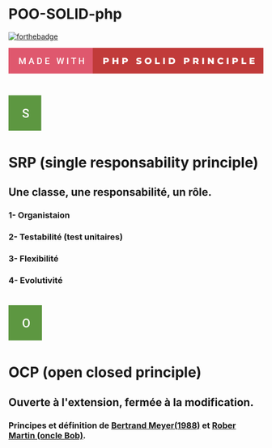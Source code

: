 # POO-SOLID-php

[![forthebadge](https://forthebadge.com/images/badges/powered-by-electricity.svg)](https://forthebadge.com)

![image](src/img/made-with-php-solid-principle.svg)



# ![image](src/img/s.svg)

# SRP (single responsability principle)

## Une classe, une responsabilité, un rôle.

### 1- Organistaion

### 2- Testabilité (test unitaires)

### 3- Flexibilité

### 4- Evolutivité

# ![image](src/img/o.svg)

# OCP (open closed principle)

## Ouverte à l'extension, fermée à la modification.

### Principes et définition de [Bertrand Meyer(1988)](https://fr.wikipedia.org/wiki/Bertrand_Meyer)  et [Rober Martin (oncle Bob)](https://fr.wikipedia.org/wiki/Robert_C._Martin).






